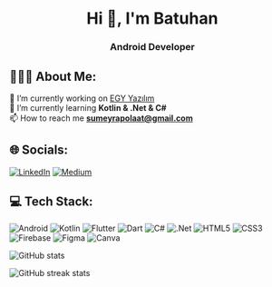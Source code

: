 <h1 align="center">Hi 👋, I'm Batuhan</h1>
<h3 align="center">Android Developer</h3>

## 👨🏻‍💻 About Me:

🔭 I’m currently working on [EGY Yazılım](https://www.egyyazilim.com/)<br>
🌱 I’m currently learning **Kotlin & .Net & C#** <br>
📫 How to reach me **sumeyrapolaat@gmail.com** <br>


## 🌐 Socials:
[![LinkedIn](https://img.shields.io/badge/LinkedIn-%230077B5.svg?logo=linkedin&logoColor=white)](https://linkedin.com/in/batuhankocagoz) 
[![Medium](https://img.shields.io/badge/Medium-12100E?logo=medium&logoColor=white)](https://medium.com/@@batuhankocagoz) 

##  💻 Tech Stack:
![Android](https://img.shields.io/badge/android-%2344A833.svg?style=for-the-badge&logo=android&logoColor=white) 
![Kotlin](https://img.shields.io/badge/kotlin-%237F52FF.svg?style=for-the-badge&logo=kotlin&logoColor=white) 
![Flutter](https://img.shields.io/badge/flutter-%23039BE5.svg?style=for-the-badge&logo=flutter&logoColor=white) 
![Dart](https://img.shields.io/badge/dart-%2300C4CC.svg?style=for-the-badge&logo=dart&logoColor=white) 
![C#](https://img.shields.io/badge/c%23-%23239120.svg?style=for-the-badge&logo=csharp&logoColor=white) 
![.Net](https://img.shields.io/badge/.NET-5C2D91?style=for-the-badge&logo=.net&logoColor=white) 
![HTML5](https://img.shields.io/badge/html5-%23E34F26.svg?style=for-the-badge&logo=html5&logoColor=white) 
![CSS3](https://img.shields.io/badge/css3-%231572B6.svg?style=for-the-badge&logo=css3&logoColor=white) 
![Firebase](https://img.shields.io/badge/firebase-%23EE4C2C.svg?style=for-the-badge&logo=firebase) 
![Figma](https://img.shields.io/badge/figma-%23F24E1E.svg?style=for-the-badge&logo=figma&logoColor=white) 
![Canva](https://img.shields.io/badge/Canva-%23150458.svg?style=for-the-badge&logo=Canva&logoColor=white) 

![GitHub stats](https://github-readme-stats.vercel.app/api?username=batuhankocagoz&show_icons=true)  

![GitHub streak stats](https://streak-stats.demolab.com/?user=batuhankocagoz)  




